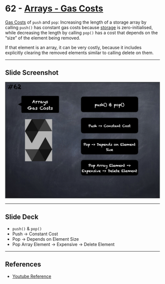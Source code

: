 # 62 - [Arrays - Gas Costs](Arrays%20-%20Gas%20Costs.md)
[Gas Costs](../Ethereum101/Gas%20Costs.md) of `push` and `pop`: Increasing the length of a storage array by calling `push()` has constant gas costs because [storage](../Ethereum101/Storage.md) is zero-initialised, while decreasing the length by calling `pop()` has a cost that depends on the “size” of the element being removed. 

If that element is an array, it can be very costly, because it includes explicitly clearing the removed elements similar to calling delete on them.

___
## Slide Screenshot
![062.png](../images/solidity101/062.png)
___
## Slide Deck
- `push()` & `pop()`
- Push -> Constant Cost
- Pop -> Depends on Element Size
- Pop Array Element -> Expensive -> Delete Element
___
## References
- [Youtube Reference](https://youtu.be/WgU7KKKomMk?t=69)


